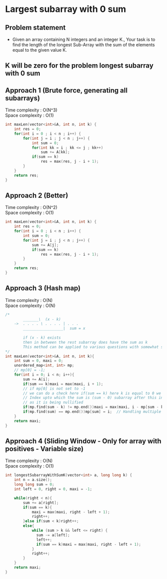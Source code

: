 # Largest subarray with 0 sum

## Problem statement

- Given an array containing N integers and an integer K., Your task is to find the length of the longest Sub-Array with the sum of the elements equal to the given value K.

## K will be zero for the problem longest subarray with 0 sum

## Approach 1 (Brute force, generating all subarrays)

Time complexity : O(N^3)  
Space complexity : O(1)

```cpp
int maxLen(vector<int>&A, int n, int k) {
    int res = 0;
    for(int i = 0 ; i < n ; i++) {
        for(int j = i ; j < n ; j++) {
            int sum = 0;
            for(int kk = i ; kk <= j ; kk++)
                sum += A[kk];
            if(sum == k)
                res = max(res, j - i + 1);
        }
    }
    return res;
}
```

## Approach 2 (Better)

Time complexity : O(N^2)  
Space complexity : O(1)

```cpp
int maxLen(vector<int>&A, int n, int k) {
    int res = 0;
    for(int i = 0 ; i < n ; i++) {
        int sum = 0;
        for(int j = i ; j < n ; j++) {
            sum += A[j];
            if(sum == k)
                res = max(res, j - i + 1);
        }
    }
    return res;
}
```

## Approach 3 (Hash map)

Time complexity : O(N)  
Space complexity : O(N)

```cpp
/*
        _______\  (x - k)
    ->  . . . . \ . . . . | . . .    
        __________________|  sum = x
        
        if (x - k) exists
        then in between the rest subarray does have the sum as k
        This method can be applied to various questions with somewhat similar pattern
*/
int maxLen(vector<int>&A, int n, int k){   
    int sum = 0, maxi = 0;
    unordered_map<int, int> mp;
    // mp[0] = -1;
    for(int i = 0; i < n; i++){
        sum += A[i];
        if(sum == k)maxi = max(maxi, i + 1);
        // if mp[0] is not set to -1
        // we can do a check here if(sum == k) here k is equal to 0 we can update with i + 1 as max index
        // Index upto which the sum is (sum - 0) subarray after this index to ith index will have sum as 0
        // as it is being nullified
        if(mp.find(sum - k) != mp.end())maxi = max(maxi, i - mp[sum - k]);
        if(mp.find(sum) == mp.end())mp[sum] = i;  // Handling multiple zeroes
    }
    return maxi;
}
```

## Approach 4 (Sliding Window - Only for array with positives - Variable size)

Time complexity : O(N)  
Space complexity : O(1)

```cpp
int longestSubarrayWithSumK(vector<int> a, long long k) {
    int n = a.size();
    long long sum = 0;
    int left = 0, right = 0, maxi = -1;

    while(right < n){
        sum += a[right];
        if(sum == k){
            maxi = max(maxi, right - left + 1);
            right++;
        }else if(sum < k)right++;
        else{
            while (sum > k && left <= right) {
              sum -= a[left];
              left++;
              if(sum == k)maxi = max(maxi, right - left + 1);
            }
            right++;
        }    
    }
    return maxi;
}
```